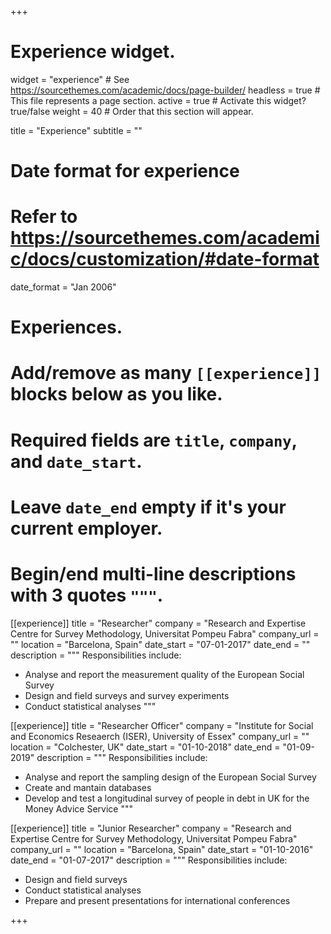 +++
# Experience widget.
widget = "experience"  # See https://sourcethemes.com/academic/docs/page-builder/
headless = true  # This file represents a page section.
active = true  # Activate this widget? true/false
weight = 40  # Order that this section will appear.

title = "Experience"
subtitle = ""

# Date format for experience
#   Refer to https://sourcethemes.com/academic/docs/customization/#date-format
date_format = "Jan 2006"

# Experiences.
#   Add/remove as many `[[experience]]` blocks below as you like.
#   Required fields are `title`, `company`, and `date_start`.
#   Leave `date_end` empty if it's your current employer.
#   Begin/end multi-line descriptions with 3 quotes `"""`.
[[experience]]
  title = "Researcher"
  company = "Research and Expertise Centre for Survey Methodology, Universitat Pompeu Fabra"
  company_url = ""
  location = "Barcelona, Spain"
  date_start = "07-01-2017"
  date_end = ""
  description = """
  Responsibilities include:
  
  * Analyse and report the measurement quality of the European Social Survey
  * Design and field surveys and survey experiments
  * Conduct statistical analyses
  """

[[experience]]
  title = "Researcher Officer"
  company = "Institute for Social and Economics Reseaerch (ISER), University of Essex"
  company_url = ""
  location = "Colchester, UK"
  date_start = "01-10-2018"
  date_end = "01-09-2019"
  description = """
  Responsibilities include:
  
  * Analyse and report the sampling design of the European Social Survey
  * Create and mantain databases
  * Develop and test a longitudinal survey of people in debt in UK for the Money Advice Service
  """

[[experience]]
  title = "Junior Researcher"
  company = "Research and Expertise Centre for Survey Methodology, Universitat Pompeu Fabra"
  company_url = ""
  location = "Barcelona, Spain"
  date_start = "01-10-2016"
  date_end = "01-07-2017"
  description = """
  Responsibilities include:
  
  * Design and field surveys
  * Conduct statistical analyses
  * Prepare and present presentations for international conferences

+++

